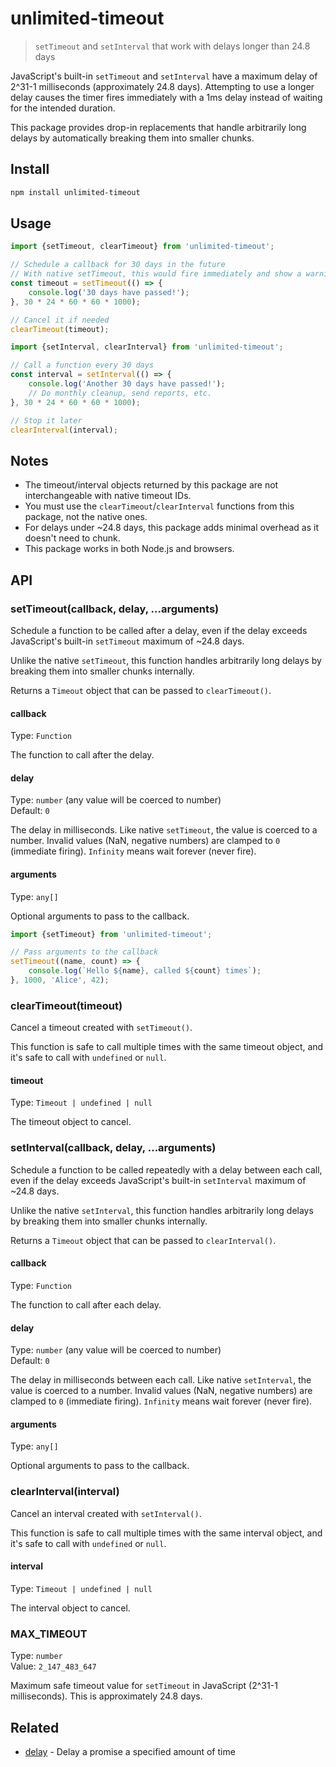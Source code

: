 # unlimited-timeout

> `setTimeout` and `setInterval` that work with delays longer than 24.8 days

JavaScript's built-in `setTimeout` and `setInterval` have a maximum delay of 2^31-1 milliseconds (approximately 24.8 days). Attempting to use a longer delay causes the timer fires immediately with a 1ms delay instead of waiting for the intended duration.

This package provides drop-in replacements that handle arbitrarily long delays by automatically breaking them into smaller chunks.

## Install

```sh
npm install unlimited-timeout
```

## Usage

```js
import {setTimeout, clearTimeout} from 'unlimited-timeout';

// Schedule a callback for 30 days in the future
// With native setTimeout, this would fire immediately and show a warning in Node.js
const timeout = setTimeout(() => {
	console.log('30 days have passed!');
}, 30 * 24 * 60 * 60 * 1000);

// Cancel it if needed
clearTimeout(timeout);
```

```js
import {setInterval, clearInterval} from 'unlimited-timeout';

// Call a function every 30 days
const interval = setInterval(() => {
	console.log('Another 30 days have passed!');
	// Do monthly cleanup, send reports, etc.
}, 30 * 24 * 60 * 60 * 1000);

// Stop it later
clearInterval(interval);
```

## Notes

- The timeout/interval objects returned by this package are not interchangeable with native timeout IDs.
- You must use the `clearTimeout`/`clearInterval` functions from this package, not the native ones.
- For delays under ~24.8 days, this package adds minimal overhead as it doesn't need to chunk.
- This package works in both Node.js and browsers.

## API

### setTimeout(callback, delay, ...arguments)

Schedule a function to be called after a delay, even if the delay exceeds JavaScript's built-in `setTimeout` maximum of ~24.8 days.

Unlike the native `setTimeout`, this function handles arbitrarily long delays by breaking them into smaller chunks internally.

Returns a `Timeout` object that can be passed to `clearTimeout()`.

#### callback

Type: `Function`

The function to call after the delay.

#### delay

Type: `number` (any value will be coerced to number)\
Default: `0`

The delay in milliseconds. Like native `setTimeout`, the value is coerced to a number. Invalid values (NaN, negative numbers) are clamped to `0` (immediate firing). `Infinity` means wait forever (never fire).

#### arguments

Type: `any[]`

Optional arguments to pass to the callback.

```js
import {setTimeout} from 'unlimited-timeout';

// Pass arguments to the callback
setTimeout((name, count) => {
	console.log(`Hello ${name}, called ${count} times`);
}, 1000, 'Alice', 42);
```

### clearTimeout(timeout)

Cancel a timeout created with `setTimeout()`.

This function is safe to call multiple times with the same timeout object, and it's safe to call with `undefined` or `null`.

#### timeout

Type: `Timeout | undefined | null`

The timeout object to cancel.

### setInterval(callback, delay, ...arguments)

Schedule a function to be called repeatedly with a delay between each call, even if the delay exceeds JavaScript's built-in `setInterval` maximum of ~24.8 days.

Unlike the native `setInterval`, this function handles arbitrarily long delays by breaking them into smaller chunks internally.

Returns a `Timeout` object that can be passed to `clearInterval()`.

#### callback

Type: `Function`

The function to call after each delay.

#### delay

Type: `number` (any value will be coerced to number)\
Default: `0`

The delay in milliseconds between each call. Like native `setInterval`, the value is coerced to a number. Invalid values (NaN, negative numbers) are clamped to `0` (immediate firing). `Infinity` means wait forever (never fire).

#### arguments

Type: `any[]`

Optional arguments to pass to the callback.

### clearInterval(interval)

Cancel an interval created with `setInterval()`.

This function is safe to call multiple times with the same interval object, and it's safe to call with `undefined` or `null`.

#### interval

Type: `Timeout | undefined | null`

The interval object to cancel.

### MAX_TIMEOUT

Type: `number`\
Value: `2_147_483_647`

Maximum safe timeout value for `setTimeout` in JavaScript (2^31-1 milliseconds). This is approximately 24.8 days.

## Related

- [delay](https://github.com/sindresorhus/delay) - Delay a promise a specified amount of time
